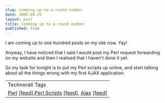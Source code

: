 ```yaml
---
slug: comming-up-to-a-round-number
date: 2005-08-25
layout: post
title: Comming up to a round number
published: true
---
```

I am coming up to one hundred posts on my site now.  Yay!<p />Anyway, I have noticed that I said I would post my Perl request forwarding on my website and then I realised that I haven't done it yet. <p />So my task for tonight is to put my Perl scripts up online, and start talking about all the things wrong with my first AJAX application.<br /><table class="TechnoratiHead TagHeader">
<tr><td>Technorati Tags</td></tr>
<tr class="Technorati"><td>
<a href="http://www.technorati.com/tag/Perl" class="Tag" rel="tag">Perl</a> <a href="http://feeds.technorati.com/feed/posts/tag/Perl" class="Tag">[feed]</a>,<a href="http://www.technorati.com/tag/Perl%20Scripts" class="Tag" rel="tag">Perl Scripts</a> <a href="http://feeds.technorati.com/feed/posts/tag/Perl%20Scripts" class="Tag">[feed]</a>, <a href="http://www.technorati.com/tag/Ajax" class="Tag" rel="tag">Ajax</a> <a href="http://feeds.technorati.com/feed/posts/tag/Ajax" class="Tag">[feed]</a>
</td></tr>
</table><div class="blogger-post-footer"><img class="posterous_download_image" src="https://blogger.googleusercontent.com/tracker/8109338-112495454389887943?l=www.kinlan.co.uk%2Findex.html" height="1" alt="" width="1" /></div>

